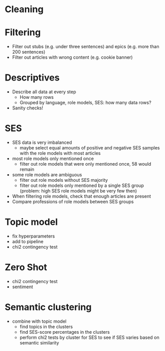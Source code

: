 # Cleaning


# Filtering
- Filter out stubs (e.g. under three sentences) and epics (e.g. more than 200 sentences)
- Filter out articles with wrong content (e.g. cookie banner)

# Descriptives
- Describe all data at every step
    - How many rows
    - Grouped by language, role models, SES: how many data rows?
- Sanity checks!

# SES
- SES data is very imbalanced
    - maybe select equal amounts of positive and negative SES samples with the role models with most articles
- most role models only mentioned once
    - filter out role models that were only mentioned once, 58 would remain
- some role models are ambiguous
    - filter out role models without SES majority
    - filter out role models only mentioned by a single SES group (problem: high SES role models might be very few then)
- When filtering role models, check that enough articles are present
- Compare professions of role models between SES groups

# Topic model
- fix hyperparameters
- add to pipeline
- chi2 contingency test

# Zero Shot
- chi2 contingency test
- sentiment

# Semantic clustering
- combine with topic model
    - find topics in the clusters
    - find SES-score percentages in the clusters
    - perform chi2 tests by cluster for SES to see if SES varies based on semantic similarity